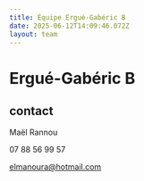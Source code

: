 ```yaml
---
title: Équipe Ergué-Gabéric B
date: 2025-06-12T14:09:46.072Z
layout: team
---
```


# Ergué-Gabéric B



## contact 

Maël Rannou

07 88 56 99 57

elmanoura@hotmail.com

